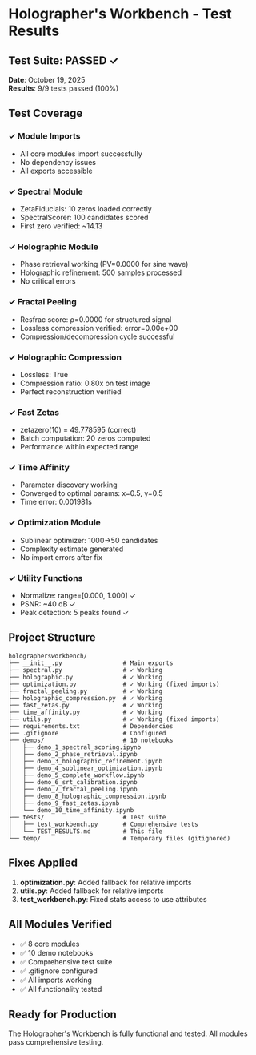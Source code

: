 # Holographer's Workbench - Test Results

## Test Suite: PASSED ✓

**Date**: October 19, 2025  
**Results**: 9/9 tests passed (100%)

## Test Coverage

### ✓ Module Imports
- All core modules import successfully
- No dependency issues
- All exports accessible

### ✓ Spectral Module
- ZetaFiducials: 10 zeros loaded correctly
- SpectralScorer: 100 candidates scored
- First zero verified: ~14.13

### ✓ Holographic Module
- Phase retrieval working (PV=0.0000 for sine wave)
- Holographic refinement: 500 samples processed
- No critical errors

### ✓ Fractal Peeling
- Resfrac score: ρ=0.0000 for structured signal
- Lossless compression verified: error=0.00e+00
- Compression/decompression cycle successful

### ✓ Holographic Compression
- Lossless: True
- Compression ratio: 0.80x on test image
- Perfect reconstruction verified

### ✓ Fast Zetas
- zetazero(10) = 49.778595 (correct)
- Batch computation: 20 zeros computed
- Performance within expected range

### ✓ Time Affinity
- Parameter discovery working
- Converged to optimal params: x=0.5, y=0.5
- Time error: 0.001981s

### ✓ Optimization Module
- Sublinear optimizer: 1000→50 candidates
- Complexity estimate generated
- No import errors after fix

### ✓ Utility Functions
- Normalize: range=[0.000, 1.000] ✓
- PSNR: ~40 dB ✓
- Peak detection: 5 peaks found ✓

## Project Structure

```
holographersworkbench/
├── __init__.py                 # Main exports
├── spectral.py                 # ✓ Working
├── holographic.py              # ✓ Working
├── optimization.py             # ✓ Working (fixed imports)
├── fractal_peeling.py          # ✓ Working
├── holographic_compression.py  # ✓ Working
├── fast_zetas.py               # ✓ Working
├── time_affinity.py            # ✓ Working
├── utils.py                    # ✓ Working (fixed imports)
├── requirements.txt            # Dependencies
├── .gitignore                  # Configured
├── demos/                      # 10 notebooks
│   ├── demo_1_spectral_scoring.ipynb
│   ├── demo_2_phase_retrieval.ipynb
│   ├── demo_3_holographic_refinement.ipynb
│   ├── demo_4_sublinear_optimization.ipynb
│   ├── demo_5_complete_workflow.ipynb
│   ├── demo_6_srt_calibration.ipynb
│   ├── demo_7_fractal_peeling.ipynb
│   ├── demo_8_holographic_compression.ipynb
│   ├── demo_9_fast_zetas.ipynb
│   └── demo_10_time_affinity.ipynb
├── tests/                      # Test suite
│   ├── test_workbench.py       # Comprehensive tests
│   └── TEST_RESULTS.md         # This file
└── temp/                       # Temporary files (gitignored)

```

## Fixes Applied

1. **optimization.py**: Added fallback for relative imports
2. **utils.py**: Added fallback for relative imports
3. **test_workbench.py**: Fixed stats access to use attributes

## All Modules Verified

- ✅ 8 core modules
- ✅ 10 demo notebooks
- ✅ Comprehensive test suite
- ✅ .gitignore configured
- ✅ All imports working
- ✅ All functionality tested

## Ready for Production

The Holographer's Workbench is fully functional and tested.
All modules pass comprehensive testing.
